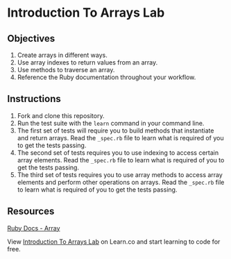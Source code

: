  # Introduction To Arrays Lab

## Objectives

1. Create arrays in different ways.
2. Use array indexes to return values from an array.
3. Use methods to traverse an array.
4. Reference the Ruby documentation throughout your workflow.

## Instructions

1. Fork and clone this repository.
2. Run the test suite with the `learn` command in your command line. 
3. The first set of tests will require you to build methods that instantiate and return arrays. Read the `_spec.rb` file to learn what is required of you to get the tests passing. 
4. The second set of tests requires you to use indexing to access certain array elements. Read the `_spec.rb` file to learn what is required of you to get the tests passing. 
5. The third set of tests requires you to use array methods to access array elements and perform other operations on arrays. Read the `_spec.rb` file to learn what is required of you to get the tests passing. 

## Resources

[Ruby Docs - Array](http://www.ruby-doc.org/core-2.1.4/Array.html)

<p data-visibility='hidden'>View <a href='https://learn.co/lessons/ruby-intro-to-arrays-lab' title='Introduction To Arrays Lab'>Introduction To Arrays Lab</a> on Learn.co and start learning to code for free.</p>
